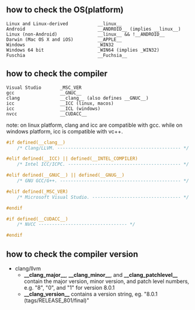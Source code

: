 ## how to check the OS(platform)
```
Linux and Linux-derived           __linux__
Android                           __ANDROID__ (implies __linux__)
Linux (non-Android)               __linux__ && !__ANDROID__
Darwin (Mac OS X and iOS)         __APPLE__
Windows                           _WIN32
Windows 64 bit                    _WIN64 (implies _WIN32)
Fuschia                           __Fuchsia__
```

## how to check the compiler
```
Visual Studio       _MSC_VER
gcc                 __GNUC__
clang               __clang__ (also defines __GNUC__)
icc                 __ICC (linux, macos)
icc                 __ICL (windows)
nvcc                __CUDACC__
```
note: on linux platform, clang and icc are compatible with gcc. 
while on windows platform, icc is compatible with vc++.

```c
#if defined(__clang__)
	/* Clang/LLVM. ---------------------------------------------- */

#elif defined(__ICC) || defined(__INTEL_COMPILER)
	/* Intel ICC/ICPC. ------------------------------------------ */

#elif defined(__GNUC__) || defined(__GNUG__)
	/* GNU GCC/G++. --------------------------------------------- */

#elif defined(_MSC_VER)
	/* Microsoft Visual Studio. --------------------------------- */

#endif

#if defined(__CUDACC__)
	/* NVCC --------------------------------- */

#endif
```

## how to check the compiler version

- clang/llvm
  - **\_\_clang_major__**, **\_\_clang_minor__**, and **\_\_clang_patchlevel__** contain the major version, minor version, and patch level numbers, e.g. "8", "0", and "1" for version 8.0.1
  - **\_\_clang_version__** contains a version string, eg. "8.0.1 (tags/RELEASE_801/final)"

